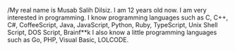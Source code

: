 /My real name is Musab Salih Dilsiz.
I am 12 years old now.
I am very interested in programming.
I know programming languages such as C, C++, C#, CoffeeScript, Java, JavaScript, Python, Ruby, TypeScript, Unix Shell Script, DOS Script, Brainf**k
I also know a little programming languages such as Go, PHP, Visual Basic, LOLCODE.
